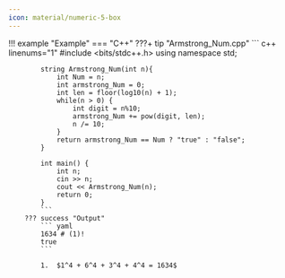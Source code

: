 ```yaml
---
icon: material/numeric-5-box
---
```


!!! example "Example"
    === "C++"
        ???+ tip "Armstrong_Num.cpp"
            ``` c++ linenums="1"
            #include <bits/stdc++.h>
            using namespace std;

            string Armstrong_Num(int n){
                int Num = n;
                int armstrong_Num = 0;
                int len = floor(log10(n) + 1);
                while(n > 0) {
                    int digit = n%10;
                    armstrong_Num += pow(digit, len);
                    n /= 10;
                }
                return armstrong_Num == Num ? "true" : "false";
            }

            int main() {
                int n;
                cin >> n;
                cout << Armstrong_Num(n);
                return 0;
            }
            ```
        ??? success "Output"
            ``` yaml
            1634 # (1)!
            true
            ```

            1.  $1^4 + 6^4 + 3^4 + 4^4 = 1634$